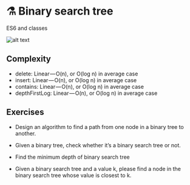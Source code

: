 
# ⚗️ Binary search tree

ES6 and classes

![alt text](https://img.ziggi.org/pRzheJmf.gif "Binary search tree")

## Complexity
* delete: Linear — O(n), or O(log n) in average case
* insert: Linear — O(n), or O(log n) in average case
* contains: Linear — O(n), or O(log n) in average case
* depthFirstLog: Linear — O(n), or O(log n) in average case

## Exercises

* Design an algorithm to find a path from one node in a binary tree to another.

* Given a binary tree, check whether it’s a binary search tree or not.

* Find the minimum depth of binary search tree

* Given a binary search tree and a value k, please find a node in the binary search tree whose value is closest to k.